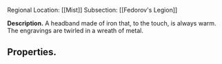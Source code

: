Regional Location: [[Mist]]
Subsection: [[Fedorov's Legion]]

**Description.** A headband made of iron that, to the touch, is always warm. The engravings are twirled in a wreath of metal. 

**Properties.** 
- 